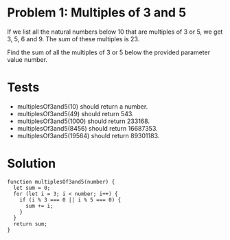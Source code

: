 # Problem 1: Multiples of 3 and 5

If we list all the natural numbers below 10 that are multiples of 3 or 5, we get 3, 5, 6 and 9. The sum of these multiples is 23.

Find the sum of all the multiples of 3 or 5 below the provided parameter value number.

# Tests

- multiplesOf3and5(10) should return a number.
- multiplesOf3and5(49) should return 543.
- multiplesOf3and5(1000) should return 233168.
- multiplesOf3and5(8456) should return 16687353.
- multiplesOf3and5(19564) should return 89301183.


# Solution

```
function multiplesOf3and5(number) {
  let sum = 0;
  for (let i = 3; i < number; i++) {
    if (i % 3 === 0 || i % 5 === 0) {
      sum += i;
    }
  }
  return sum;
}
```


